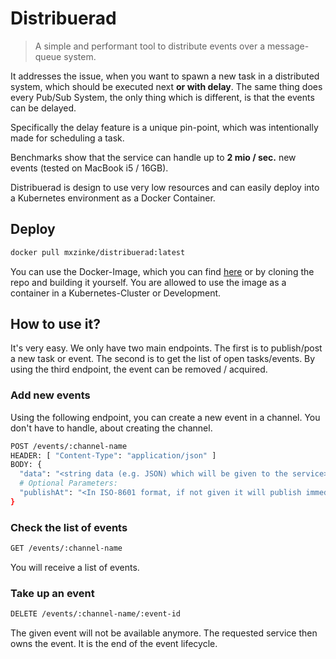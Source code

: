 # Distribuerad

> A simple and performant tool to distribute events over a message-queue system.

It addresses the issue, when you want to spawn a new task in a distributed system, which should be executed next **or
with delay**. The same thing does every Pub/Sub System, the only thing which is different, is that the events can be
delayed.

Specifically the delay feature is a unique pin-point, which was intentionally made for scheduling a task.

Benchmarks show that the service can handle up to **2 mio / sec.** new events (tested on MacBook i5 / 16GB).

Distribuerad is design to use very low resources and can easily deploy into a Kubernetes environment as a Docker
Container.

## Deploy

```bash
docker pull mxzinke/distribuerad:latest
```

You can use the Docker-Image, which you can find [here](https://hub.docker.com/repository/docker/mxzinke/distribuerad)
or by cloning the repo and building it yourself. You are allowed to use the image as a container in a Kubernetes-Cluster
or Development.

## How to use it?

It's very easy. We only have two main endpoints. The first is to publish/post a new task or event. The second is to get
the list of open tasks/events. By using the third endpoint, the event can be removed / acquired.

### Add new events

Using the following endpoint, you can create a new event in a channel. You don't have to handle, about creating the
channel.

```bash
POST /events/:channel-name
HEADER: [ "Content-Type": "application/json" ]
BODY: {
  "data": "<string data (e.g. JSON) which will be given to the service>",
  # Optional Parameters:
  "publishAt": "<In ISO-8601 format, if not given it will publish immediately>"
}
```

### Check the list of events

```bash
GET /events/:channel-name
```

You will receive a list of events.

### Take up an event

```bash
DELETE /events/:channel-name/:event-id
```

The given event will not be available anymore. The requested service then owns the event. It is the end of the event
lifecycle.